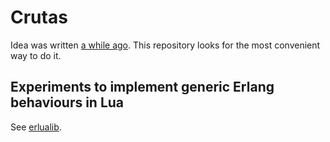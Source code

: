 Crutas
======

Idea was written [a while ago]. This repository looks for the most convenient
way to do it.

Experiments to implement generic Erlang behaviours in Lua 
---------------------------------------------------------

See [erlualib].

[a while ago]: http://m.jakstys.lt/tech/2012/06/erlang-behaviours-in-lua/
[erlualib]: https://github.com/Motiejus/erlualib
